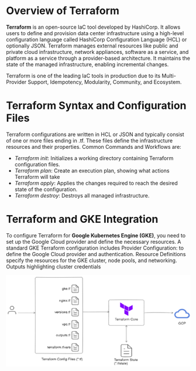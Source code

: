 # Overview of Terraform
**Terraform** is an open-source IaC tool developed by HashiCorp. It allows users to define and provision data center infrastructure using a high-level configuration language called HashiCorp Configuration Language (HCL) or optionally JSON. Terraform manages external resources like public and private cloud infrastructure, network appliances, software as a service, and platform as a service through a provider-based architecture. It maintains the state of the managed infrastructure, enabling incremental changes.

Terraform is one of the leading IaC tools in production due to its Multi-Provider Support, Idempotency, Modularity, Community, and Ecosystem.

# Terraform Syntax and Configuration Files
Terraform configurations are written in HCL or JSON and typically consist of one or more files ending in .tf. These files define the infrastructure resources and their properties. Common Commands and Workflows are:

+ *Terraform init*: Initializes a working directory containing Terraform configuration files.
+ *Terraform plan*: Create an execution plan, showing what actions Terraform will take
+ *Terraform apply*: Applies the changes required to reach the desired state of the configuration.
+ *Terraform destroy*: Destroys all managed infrastructure. 

# Terraform and GKE Integration
To configure Terraform for **Google Kubernetes Engine (GKE)**, you need to set up the Google Cloud provider and define the necessary resources. A standard GKE Terraform configuration includes Provider Configuration: to define the Google Cloud provider and authentication. Resource Definitions specify the resources for the GKE cluster, node pools, and networking. Outputs highlighting cluster credentials 


![TF-diagram](./Tf_diagram.png)
